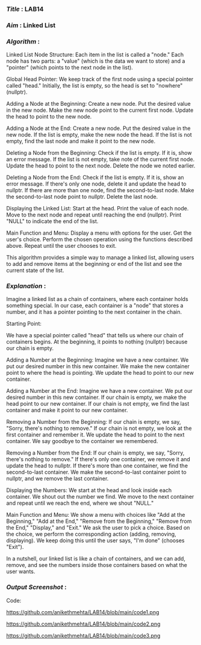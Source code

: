 ### ***Title*** : LAB14
### ***Aim*** : Linked List
### ***Algorithm*** : 

Linked List Node Structure:
Each item in the list is called a "node."
Each node has two parts: a "value" (which is the data we want to store) and a "pointer" (which points to the next node in the list).

Global Head Pointer:
We keep track of the first node using a special pointer called "head."
Initially, the list is empty, so the head is set to "nowhere" (nullptr).

Adding a Node at the Beginning:
Create a new node.
Put the desired value in the new node.
Make the new node point to the current first node.
Update the head to point to the new node.

Adding a Node at the End:
Create a new node.
Put the desired value in the new node.
If the list is empty, make the new node the head.
If the list is not empty, find the last node and make it point to the new node.

Deleting a Node from the Beginning:
Check if the list is empty. If it is, show an error message.
If the list is not empty, take note of the current first node.
Update the head to point to the next node.
Delete the node we noted earlier.

Deleting a Node from the End:
Check if the list is empty. If it is, show an error message.
If there's only one node, delete it and update the head to nullptr.
If there are more than one node, find the second-to-last node.
Make the second-to-last node point to nullptr.
Delete the last node.

Displaying the Linked List:
Start at the head.
Print the value of each node.
Move to the next node and repeat until reaching the end (nullptr).
Print "NULL" to indicate the end of the list.

Main Function and Menu:
Display a menu with options for the user.
Get the user's choice.
Perform the chosen operation using the functions described above.
Repeat until the user chooses to exit.

This algorithm provides a simple way to manage a linked list, allowing users to add and remove items at the beginning or end of the list and see the current state of the list.
### ***Explanation*** :

Imagine a linked list as a chain of containers, where each container holds something special. In our case, each container is a "node" that stores a number, and it has a pointer pointing to the next container in the chain.

Starting Point:

We have a special pointer called "head" that tells us where our chain of containers begins. At the beginning, it points to nothing (nullptr) because our chain is empty.

Adding a Number at the Beginning:
Imagine we have a new container.
We put our desired number in this new container.
We make the new container point to where the head is pointing.
We update the head to point to our new container.

Adding a Number at the End:
Imagine we have a new container.
We put our desired number in this new container.
If our chain is empty, we make the head point to our new container.
If our chain is not empty, we find the last container and make it point to our new container.

Removing a Number from the Beginning:
If our chain is empty, we say, "Sorry, there's nothing to remove."
If our chain is not empty, we look at the first container and remember it.
We update the head to point to the next container.
We say goodbye to the container we remembered.

Removing a Number from the End:
If our chain is empty, we say, "Sorry, there's nothing to remove."
If there's only one container, we remove it and update the head to nullptr.
If there's more than one container, we find the second-to-last container.
We make the second-to-last container point to nullptr, and we remove the last container.

Displaying the Numbers:
We start at the head and look inside each container.
We shout out the number we find.
We move to the next container and repeat until we reach the end, where we shout "NULL."

Main Function and Menu:
We show a menu with choices like "Add at the Beginning," "Add at the End," "Remove from the Beginning," "Remove from the End," "Display," and "Exit."
We ask the user to pick a choice.
Based on the choice, we perform the corresponding action (adding, removing, displaying).
We keep doing this until the user says, "I'm done" (chooses "Exit").

In a nutshell, our linked list is like a chain of containers, and we can add, remove, and see the numbers inside those containers based on what the user wants.

### ***Output Screenshot*** :

Code:

https://github.com/anikethmehta/LAB14/blob/main/code1.png

https://github.com/anikethmehta/LAB14/blob/main/code2.png

https://github.com/anikethmehta/LAB14/blob/main/code3.png

